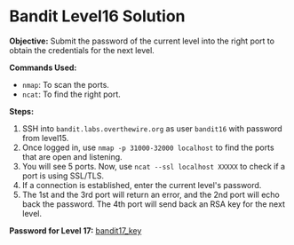 # Bandit Level16 Solution

**Objective:** Submit the password of the current level into the right port to obtain the credentials for the next level.

**Commands Used:**
* `nmap`: To scan the ports.
* `ncat`: To find the right port.

**Steps:**
1.  SSH into `bandit.labs.overthewire.org` as user `bandit16` with password from level15.
2.  Once logged in, use `nmap -p 31000-32000 localhost` to find the ports that are open and listening.
3.  You will see 5 ports. Now, use `ncat --ssl localhost XXXXX` to check if a port is using SSL/TLS.
4.  If a connection is established, enter the current level's password.
4.  The 1st and the 3rd port will return an error, and the 2nd port will echo back the password. The 4th port will
   send back an RSA key for the next level. 

**Password for Level 17:** [bandit17_key](level16/bandit17_key)
 

